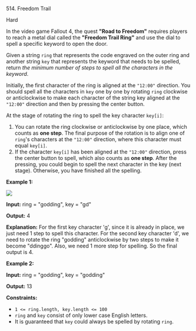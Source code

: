 ﻿514\. Freedom Trail

Hard

In the video game Fallout 4, the quest **"Road to Freedom"** requires players to reach a metal dial called the **"Freedom Trail Ring"** and use the dial to spell a specific keyword to open the door.

Given a string `ring` that represents the code engraved on the outer ring and another string `key` that represents the keyword that needs to be spelled, return _the minimum number of steps to spell all the characters in the keyword_.

Initially, the first character of the ring is aligned at the `"12:00"` direction. You should spell all the characters in `key` one by one by rotating `ring` clockwise or anticlockwise to make each character of the string key aligned at the `"12:00"` direction and then by pressing the center button.

At the stage of rotating the ring to spell the key character `key[i]`:

1.  You can rotate the ring clockwise or anticlockwise by one place, which counts as **one step**. The final purpose of the rotation is to align one of `ring`'s characters at the `"12:00"` direction, where this character must equal `key[i]`.
2.  If the character `key[i]` has been aligned at the `"12:00"` direction, press the center button to spell, which also counts as **one step**. After the pressing, you could begin to spell the next character in the key (next stage). Otherwise, you have finished all the spelling.

**Example 1:**

![](https://assets.leetcode.com/uploads/2018/10/22/ring.jpg)

**Input:** ring = "godding", key = "gd"

**Output:** 4

**Explanation:** For the first key character 'g', since it is already in place, we just need 1 step to spell this character. For the second key character 'd', we need to rotate the ring "godding" anticlockwise by two steps to make it become "ddinggo". Also, we need 1 more step for spelling. So the final output is 4.

**Example 2:**

**Input:** ring = "godding", key = "godding"

**Output:** 13

**Constraints:**

*   `1 <= ring.length, key.length <= 100`
*   `ring` and `key` consist of only lower case English letters.
*   It is guaranteed that `key` could always be spelled by rotating `ring`.